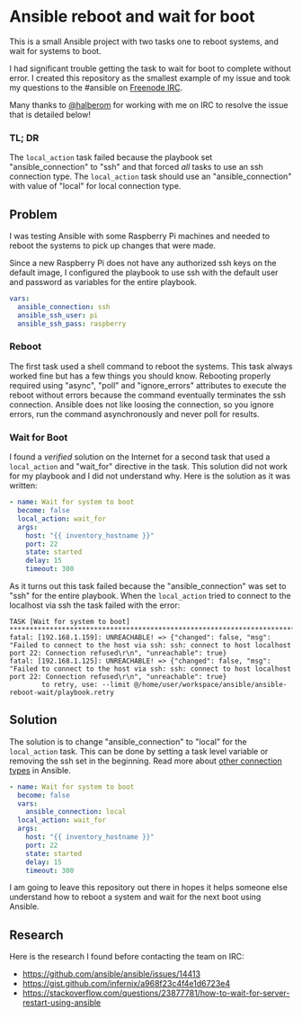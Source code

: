 # Ansible reboot and wait for boot

This is a small Ansible project with two tasks one to reboot systems, and wait
for systems to boot.

I had significant trouble getting the task to wait for boot to complete without
error. I created this repository as the smallest example of my issue and took
my questions to the #ansible on [Freenode IRC](https://freenode.net/).

Many thanks to [@halberom](https://github.com/halberom) for working with me on
IRC to resolve the issue that is detailed below!

### TL; DR
The `local_action` task failed because the playbook set "ansible_connection" to
"ssh" and that forced _all_ tasks to use an ssh connection type. The
`local_action` task should use an "ansible_connection" with value of "local"
for local connection type.

## Problem
I was testing Ansible with some Raspberry Pi machines and needed to reboot the
systems to pick up changes that were made.

Since a new Raspberry Pi does not have any authorized ssh keys on the default
image, I configured the playbook to use ssh with the default user and password
as variables for the entire playbook.

```yml
vars:
  ansible_connection: ssh
  ansible_ssh_user: pi
  ansible_ssh_pass: raspberry
```

### Reboot
The first task used a shell command to reboot the systems. This task always
worked fine but has a few things you should know. Rebooting properly required
using "async", "poll" and "ignore_errors" attributes to execute the reboot
without errors because the command eventually terminates the ssh connection.
Ansible does not like loosing the connection, so you ignore errors, run the
command asynchronously and never poll for results.

### Wait for Boot
I found a _verified_ solution on the Internet for a second task that used a
`local_action` and "wait_for" directive in the task. This solution did not work
for my playbook and I did not understand why. Here is the solution as it was
written:

```yml
- name: Wait for system to boot
  become: false
  local_action: wait_for
  args:
    host: "{{ inventory_hostname }}"
    port: 22
    state: started
    delay: 15
    timeout: 300
```

As it turns out this task failed because the "ansible_connection" was set to
"ssh" for the entire playbook. When the `local_action` tried to connect to the
localhost via ssh the task failed with the error:
```
TASK [Wait for system to boot] **************************************************************************
fatal: [192.168.1.159]: UNREACHABLE! => {"changed": false, "msg": "Failed to connect to the host via ssh: ssh: connect to host localhost port 22: Connection refused\r\n", "unreachable": true}
fatal: [192.168.1.125]: UNREACHABLE! => {"changed": false, "msg": "Failed to connect to the host via ssh: ssh: connect to host localhost port 22: Connection refused\r\n", "unreachable": true}
        to retry, use: --limit @/home/user/workspace/ansible/ansible-reboot-wait/playbook.retry
```

## Solution
The solution is to change "ansible_connection" to "local" for the
`local_action` task. This can be done by setting a task level variable or
removing the ssh set in the beginning. Read more about
[other connection types](http://docs.ansible.com/ansible/latest/intro_inventory.html#non-ssh-connection-types)
in Ansible.

```yml
- name: Wait for system to boot
  become: false
  vars:
    ansible_connection: local
  local_action: wait_for
  args:
    host: "{{ inventory_hostname }}"
    port: 22
    state: started
    delay: 15
    timeout: 300
```
I am going to leave this repository out there in hopes it helps someone else
understand how to reboot a system and wait for the next boot using Ansible.

## Research
Here is the research I found before contacting the team on IRC:
* https://github.com/ansible/ansible/issues/14413
* https://gist.github.com/infernix/a968f23c4f4e1d6723e4
* https://stackoverflow.com/questions/23877781/how-to-wait-for-server-restart-using-ansible
